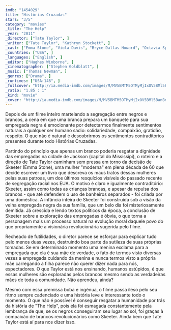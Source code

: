 ```yaml
---
imdb: "1454029"
title: "Histórias Cruzadas"
stars: "3/5"
category: "movies"
_title: "The Help"
_year: "2011"
_director: ["Tate Taylor", ]
_writer: ["Tate Taylor", "Kathryn Stockett", ]
_cast: ["Emma Stone", "Viola Davis", "Bryce Dallas Howard", "Octavia Spencer", "Jessica Chastain", "Ahna O'Reilly", "Allison Janney", "Anna Camp", "Eleanor Henry", ]
_countries: ["USA", ]
_languages: ["English", ]
_editor: ["Hughes Winborne", ]
_cinematographer: ["Stephen Goldblatt", ]
_music: ["Thomas Newman", ]
_genres: ["Drama", ]
_runtimes: ["USA:146", ]
_fullcover: "http://ia.media-imdb.com/images/M/MV5BMTM5OTMyMjIxOV5BMl5BanBnXkFtZTcwNzU4MjIwNQ@@.jpg"
_ratio: "1.85 : 1"
_kind: "movie"
_cover: "http://ia.media-imdb.com/images/M/MV5BMTM5OTMyMjIxOV5BMl5BanBnXkFtZTcwNzU4MjIwNQ@@._V1._SX94_SY140_.jpg"
---
```

Depois de um filme inteiro martelando a segregação entre negros e brancos, a cena em que uma branca prepara um banquete para sua empregada negra é emocionante por detectarmos finalmente sentimentos naturais a qualquer ser humano sadio: solidariedade, compaixão, gratidão, respeito. O que não é natural é descobrirmos os sentimentos contraditórios presentes durante todo Histórias Cruzadas.

Partindo do princípio que apenas um branco poderia resgatar a dignidade das empregadas na cidade de Jackson (capital do Mississipi), o roteiro e a direção de Tate Taylor caminham sem pressa em torno da decisão de Skeeter (Emma Stone), uma mulher "moderna" em plena década de 60 que decide escrever um livro que descreva os maus tratos dessas mulheres pelas suas patroas, um dos últimos resquícios visíveis do passado recente de segregação racial nos EUA. O motivo é claro e igualmente contraditório: Skeeter, assim como todas as crianças brancas, e apesar da repulsa dos brancos - que até defendem o uso de banheiros separados - foi criada por uma doméstica. A infância inteira de Skeeter foi construída sob a visão da velha empregada negra da sua família, que um belo dia foi misteriosamente demitida. Já crescida e lendo textos políticos da época, a conclusão de Skeeter sobre a exploração das empregadas é óbvia, o que torna a personagem mais um processo natural na evolução moral daquele povo do que propriamente a visionária revolucionária sugerida pelo filme.

Recheado de futilidades, o diretor parece se esforçar para explicar tudo pelo menos duas vezes, destruindo boa parte da sutileza de suas próprias tomadas. Se em determinado momento uma menina exclama para a empregada que ela é sua mãe de verdade, o fato de termos visto diversas vezes a empregada cuidando da menina e nunca termos visto a própria mãe carregando a filha parece não querer dizer nada para nós, espectadores. O que Taylor está nos ensinando, humanos estúpidos, é que essas mulheres são exploradas pelos brancos mesmo sendo as verdadeiras mães de toda a comunidade. Não aprendeu, ainda?

Mesmo com essa premissa boba e ingênua, o filme passa ileso pelo seu ritmo sempre cadenciado e uma história leve e interessante todo o momento. O que não é possível é conseguir resgatar a humanidade por trás da história de "The Help", pois ela foi esmagada constantemente pela lembrança de que, se os negros conseguiram seu lugar ao sol, foi graças à compaixão de brancos revolucionários como Skeeter. Ainda bem que Tate Taylor está aí para nos dizer isso.

